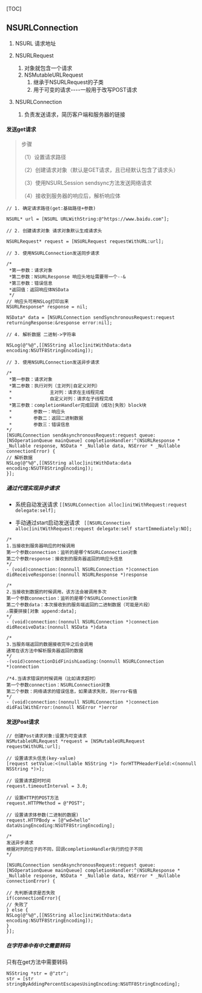 [TOC]

## NSURLConnection

1. NSURL 请求地址 

2. NSURLRequest 
   1. 对象就包含一个请求 
   2. NSMutableURLRequest 
      1. 继承于NSURLRequest的子类 
      2. 用于可变的请求----一般用于改写POST请求 

3. NSURLConnection 
   1. 负责发送请求，简历客户端和服务器的链接 

#### 发送get请求 

> 步骤 
>
> （1）设置请求路径 
>
> （2）创建请求对象（默认是GET请求，且已经默认包含了请求头） 
>
> （3）使用NSURLSession sendsync方法发送网络请求 
>
> （4）接收到服务器的响应后，解析响应体 

```objc 
// 1. 确定请求路径(get:基础路径+参数) 

NSURL* url = [NSURL URLWithString:@"https://www.baidu.com"]; 

// 2. 创建请求对象 请求对象默认生成请求头 

NSURLRequest* request = [NSURLRequest requestWithURL:url]; 

// 3. 使用NSURLConnection发送同步请求 

/* 
 *第一参数：请求对象 
 *第二参数：NSURLResponse 响应头地址需要带一个--& 
 *第三参数：错误信息 
 *返回值：返回响应体NSData 
 */ 
// 响应头可用NSLog打印出来 
NSURLResponse* response = nil; 

NSData* data = [NSURLConnection sendSynchronousRequest:request returningResponse:&response error:nil]; 

// 4. 解析数据 二进制->字符串 

NSLog(@"%@",[[NSString alloc]initWithData:data encoding:NSUTF8StringEncoding]); 

// 3. 使用NSURLConnection发送异步请求 

/* 
 *第一参数：请求对象 
 *第二参数：执行对列（主对列|自定义对列） 
 *				主对列：请求在主线程完成 
 *				自定义对列：请求在子线程完成 
 *第三参数：completionHandler完成回调（成功|失败）block块 
 *        参数一：响应头 
 *        参数二：返回二进制数据 
 *        参数三：错误信息 
*/ 
[NSURLConnection sendAsynchronousRequest:request queue:[NSOperationQueue mainQueue] completionHandler:^(NSURLResponse * _Nullable response, NSData * _Nullable data, NSError * _Nullable connectionError) { 
// 解析数据 
NSLog(@"%@",[[NSString alloc]initWithData:data encoding:NSUTF8StringEncoding]); 
}]; 
```

##### 通过代理实现异步请求 

<NSURLConnectionDataDelegate> 

*  系统自动发送请求 ` [[NSURLConnection alloc]initWithRequest:request delegate:self]; `

* 手动通过start启动发送请求 ` [[NSURLConnection alloc]initWithRequest:request delegate:self startImmediately:NO];`

```objc 
/* 
1.当接收到服务器响应的时候调用 
第一个参数connection：监听的是哪个NSURLConnection对象 
第二个参数response：接收到的服务器返回的响应头信息 
*/ 
- (void)connection:(nonnull NSURLConnection *)connection didReceiveResponse:(nonnull NSURLResponse *)response 

/* 
2.当接收到数据的时候调用，该方法会被调用多次 
第一个参数connection：监听的是哪个NSURLConnection对象 
第二个参数data：本次接收到的服务端返回的二进制数据（可能是片段） 
⚠️需要拼接[对象 append:data]; 
*/ 
- (void)connection:(nonnull NSURLConnection *)connection didReceiveData:(nonnull NSData *)data 

/* 
3.当服务端返回的数据接收完毕之后会调用 
通常在该方法中解析服务器返回的数据 
*/ 
-(void)connectionDidFinishLoading:(nonnull NSURLConnection *)connection 
  
/*4.当请求错误的时候调用（比如请求超时） 
第一个参数connection：NSURLConnection对象 
第二个参数：网络请求的错误信息，如果请求失败，则error有值 
*/ 
- (void)connection:(nonnull NSURLConnection *)connection didFailWithError:(nonnull NSError *)error 
```

#### 发送Post请求 

```objc 
// 创建Post请求对象:设置为可变请求 
NSMutableURLRequest *request = [NSMutableURLRequest requestWithURL:url]; 

// 设置请求头信息(key-value) 
[request setValue:<(nullable NSString *)> forHTTPHeaderField:<(nonnull NSString *)>]; 

// 设置请求超时时间 
request.timeoutInterval = 3.0; 

// 设置HTTP的POST方法 
request.HTTPMethod = @"POST"; 

// 设置请求体参数(二进制的数据) 
request.HTTPBody = [@"wd=hello" dataUsingEncoding:NSUTF8StringEncoding]; 

/* 
发送异步请求 
根据对列的位子的不同，回调completionHandler执行的位子不同 
*/ 

[NSURLConnection sendAsynchronousRequest:request queue:[NSOperationQueue mainQueue] completionHandler:^(NSURLResponse * _Nullable response, NSData * _Nullable data, NSError * _Nullable connectionError) { 

// 先判断请求是否失败 
if(connectionError){ 
// 失败了 
} else { 
NSLog(@"%@",[[NSString alloc]initWithData:data encoding:NSUTF8StringEncoding]); 
} 
}]; 
```

##### 在字符串中有中文需要转码 

只有在get方法中需要转码 

``` objc
NSString *str = @"ztr"; 
str = [str stringByAddingPercentEscapesUsingEncoding:NSUTF8StringEncoding]; 
```

